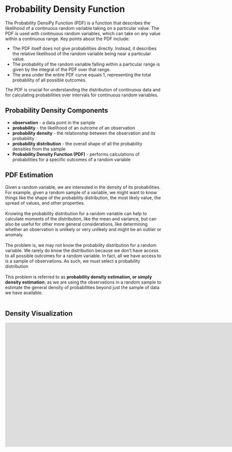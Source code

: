 # Probability Density Function
The Probability DensiPy Function (PDF) is a function that describes the likelihood of a continuous random variable taking on a particular value. The PDF is used with continuous random variables, which can take on any value within a continuous range. Key points about the PDF include:

- The PDF itself does not give probabilities directly. Instead, it describes the relative likelihood of the random variable being near a particular value.
- The probability of the random variable falling within a particular range is given by the integral of the PDF over that range.
- The area under the entire PDF curve equals 1, representing the total probability of all possible outcomes.

The PDF is crucial for understanding the distribution of continuous data and for calculating probabilities over intervals for continuous random variables.

## Probability Density Components
* **observation** - a data point in the sample
* **probability** - the likelihood of an outcome of an observation 
* **probability density** - the relationship between the observation and its probability 
* **probability distribution** - the overall shape of all the probability densities from the sample
* **Probability Density Function (PDF)** - performs calculations of probabilities for a specific outcomes of a random variable

## PDF Estimation
Given a random variable, we are interested in the density of its probabilities. For example, given a random sample of a variable, we might want to know things like the shape of the probability distribution, the most likely value, the spread of values, and other properties.<br><br>
Knowing the probability distribution for a random variable can help to calculate moments of the distribution, like the mean and variance, but can also be useful for other more general considerations, like determining whether an observation is unlikely or very unlikely and might be an outlier or anomaly.<br><br>
The problem is, we may not know the probability distribution for a random variable. We rarely do know the distribution because we don’t have access to all possible outcomes for a random variable. In fact, all we have access to is a sample of observations. As such, we must select a probability distribution<br><br>
This problem is referred to as <b>probability density estimation, or simply density estimation</b>, as we are using the observations in a random sample to estimate the general density of probabilities beyond just the sample of data we have available.<br><br>

## Density Visualization
<iframe src="https://bytes0211.github.io/distributions/bokeh/density1.html"
     sandbox="allow-same-origin allow-scripts"
     width="500%"
     height="400"
     scrolling="no"
     seamless="seamless"
     frameborder="0">
</iframe>

